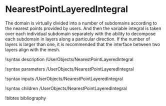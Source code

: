 # NearestPointLayeredIntegral

The domain is virtually divided into a number of subdomains according to the
nearest points provided by users. And then the variable integral
is taken over each individual subdomain separately with the ability to decompose
each subdomain in layers along a particular direction. If the number of layers is
larger than one, it is recommended that the interface between two layers align
with the mesh.

!syntax description /UserObjects/NearestPointLayeredIntegral

!syntax parameters /UserObjects/NearestPointLayeredIntegral

!syntax inputs /UserObjects/NearestPointLayeredIntegral

!syntax children /UserObjects/NearestPointLayeredIntegral

!bibtex bibliography
